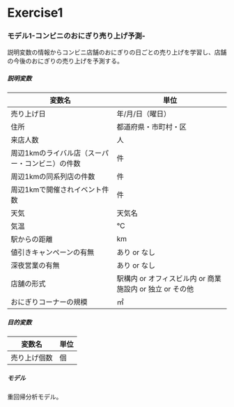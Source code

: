 # Exercise1
### モデル1-コンビニのおにぎり売り上げ予測-
説明変数の情報からコンビニ店舗のおにぎりの日ごとの売り上げを学習し、店舗の今後のおにぎりの売り上げを予測する。

##### 説明変数
|  変数名  |  単位  |
| ---- | ---- |
|  売り上げ日  |  年/月/日（曜日）|
|  住所  |  都道府県・市町村・区  |
|  来店人数  |  人  |
|  周辺1kmのライバル店（スーパー・コンビニ）の件数  |  件  |
|  周辺1kmの同系列店の件数  |  件  |
|  周辺1kmで開催されイベント件数  |  件  |
|  天気  |  天気名  |
|  気温  |  ℃  |
|  駅からの距離  |  km  |
|  値引きキャンペーンの有無  |  あり or なし  |
|  深夜営業の有無  |  あり or なし  |
|  店舗の形式  |  駅構内 or オフィスビル内 or 商業施設内 or 独立 or その他  |
|  おにぎりコーナーの規模  |  ㎡  |

##### 目的変数
|  変数名  |  単位  |
| ---- | ---- |
|  売り上げ個数  |  個  |

##### モデル
重回帰分析モデル。
